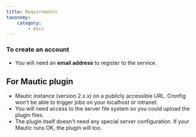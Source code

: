 ```yaml
---
title: Requirements
taxonomy:
    category:
        - docs
---
```


### To create an account

- You will need an **email address** to register to the service.

## For Mautic plugin

- Mautic instance (version 2.x.x) on a publicly accessible URL. Cronfig won't be able to trigger jobs on your localhost or intranet.
- You will need access to the server file system so you could upload the plugin files.
- The plugin itself doesn't need any special server configuration. If your Mautic runs OK, the plugin will too.